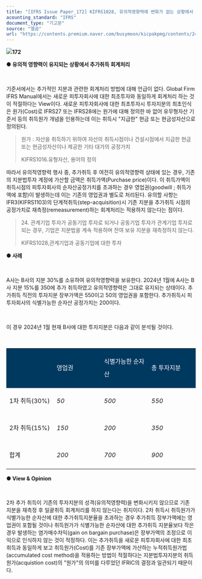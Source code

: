 ```yaml
---
title: "[IFRS Issue Paper_172] KIFRS1028, 유의적영향력에 변화가 없는 상황에서 추가취득 회계처리"
acounting_standard: "IFRS"
document_type: "기고문"
source: "엘곰"
url: "https://contents.premium.naver.com/busymoon/kicpakpmg/contents/240726134823146vb"
---
```

![](https://n2.news.naver.com/l.gif?type=content)**172**

**● 유의적 영향력이 유지되는 상황에서 추가취득 회계처리**

​

기준서에서는 추가적인 지분과 관련한 회계처리 방법에 대해 언급이 없다. Global Firm IFRS Manual에서는 새로운 피투자회사에 대한 최초투자와 동일하게 회계처리 하는 것이 적절하다는 View이다. 새로운 피투자회사에 대한 최초투자시 투자지분의 최초인식은 원가(Cost)로 IFRS27 또는 IFRS28에는 원가에 대해 정의한 바 없어 유무형자산 기준서 등의 취득원가 개념을 인용하는데 이는 취득시 "지급한" 현금 또는 현금성자산으로 정의된다.

> 원가 : 자산을 취득하기 위하여 자산의 취득시점이나 건설시점에서 지급한 현금 또는 현금성자산이나 제공한 기타 대가의 공정가치
> 
> KIFRS1016.유형자산, 용어의 정의

따라서 유의적영향력 행사 중, 추가취득 후 여전히 유의적영향력 상태에 있는 경우, 기존의 지분법투자 계정에 가산할 금액은 취득가액(Purchase price)이다. 이 취득가액이 취득시점의 피투자회사의 순자산공정가치를 초과하는 경우 영업권(goodwill ; 취득가액에 포함)이 발생하는데 이는 기존의 영업권과 별도로 처리된다. 유의할 사항는 IFR3(KIFRS1103)의 단계적취득(step-acquisition)시 기존 지분을 추가취득 시점의 공정가치로 재측정(remeasurement)하는 회계처리는 적용하지 않는다는 점이다.

> 24\. 관계기업 투자가 공동기업 투자로 되거나 공동기업 투자가 관계기업 투자로 되는 경우, 기업은 지분법을 계속 적용하며 잔여 보유 지분을 재측정하지 않는다.
> 
> KIFRS1028,관계기업과 공동기업에 대한 투자

**● 사례**

**​**

A사는 B사의 지분 30%를 소유하여 유의적영향력을 보유한다. 2024년 1월에 A사는 B사 지분 15%를 350에 추가 취득하였고 유의적영향력은 그대로 유지되는 상태이다. 추가취득 직전의 투자지분 장부가액은 550이고 50의 영업권을 포함한다. 추가취득시 피투자회사의 식별가능한 순자산 공정가치는 200이다.

​

이 경우 2024년 1월 현재 B사에 대한 투자지분은 다음과 같이 분석될 것이다.

​

<table style=""><tbody><tr><td colspan="1" rowspan="1" style="width: 25.0%; height: 43.0px;  background-color: #003960;"><div><p style="line-height:2.1;"><span style="color:#ffffff;">​</span></p></div></td><td colspan="1" rowspan="1" style="width: 25.0%; height: 43.0px;  background-color: #003960;"><div><p style="line-height:2.1;"><span style="color:#ffffff;">영업권</span></p></div></td><td colspan="1" rowspan="1" style="width: 25.0%; height: 43.0px;  background-color: #003960;"><div><p style="line-height:2.1;"><span style="color:#ffffff;">식별가능한 순자산</span></p></div></td><td colspan="1" rowspan="1" style="width: 25.0%; height: 43.0px;  background-color: #003960;"><div><p style="line-height:2.1;"><span style="color:#ffffff;">총 투자지분</span></p></div></td></tr><tr><td colspan="1" rowspan="1" style="width: 25.0%; height: 43.0px;  "><div><p style="line-height:2.1;"><span style="">1차 취득(30%)</span></p></div></td><td colspan="1" rowspan="1" style="width: 25.0%; height: 43.0px;  "><div><p style="line-height:2.1;"><span style=""><i>50</i></span></p></div></td><td colspan="1" rowspan="1" style="width: 25.0%; height: 43.0px;  "><div><p style="line-height:2.1;"><span style=""><i>500</i></span></p></div></td><td colspan="1" rowspan="1" style="width: 25.0%; height: 43.0px;  "><div><p style="line-height:2.1;"><span style=""><i>550</i></span></p></div></td></tr><tr><td colspan="1" rowspan="1" style="width: 25.0%; height: 21.5px;  "><div><p style="line-height:2.1;"><span style="">2차 취득(15%)</span></p></div></td><td colspan="1" rowspan="1" style="width: 25.0%; height: 21.5px;  "><div><p style="line-height:2.1;"><span style=""><i>150</i></span></p></div></td><td colspan="1" rowspan="1" style="width: 25.0%; height: 21.5px;  "><div><p style="line-height:2.1;"><span style=""><i>200</i></span></p></div></td><td colspan="1" rowspan="1" style="width: 25.0%; height: 21.5px;  "><div><p style="line-height:2.1;"><span style=""><i>350</i></span></p></div></td></tr><tr><td colspan="1" rowspan="1" style="width: 25.0%; height: 21.5px;  "><div><p style="line-height:2.1;"><span style="">합계</span></p></div></td><td colspan="1" rowspan="1" style="width: 25.0%; height: 21.5px;  "><div><p style="line-height:2.1;"><span style=""><i>200</i></span></p></div></td><td colspan="1" rowspan="1" style="width: 25.0%; height: 21.5px;  "><div><p style="line-height:2.1;"><span style=""><i>700</i></span></p></div></td><td colspan="1" rowspan="1" style="width: 25.0%; height: 21.5px;  "><div><p style="line-height:2.1;"><span style=""><i>900</i></span></p></div></td></tr></tbody></table>

**● View & Opinion**

**​**

2차 추가 취득이 기존의 투자지분의 성격(유의적영향력)을 변화시키지 않으므로 기존 지분을 재측정 후 일괄취득 회계처리를 하지 않는다는 취지이다. 2차 취득시 취득원가가 식별가능한 순자산에 대한 추가취득지분율을 초과하는 경우 추가취득 장부가액에는 영업권이 포함될 것이나 취득원가가 식별가능한 순자산에 대한 추가취득 지분율보다 작은 경우 발생하는 염가매수차익(gain on bargain purchase)은 장부가액의 조정으로 이익으로 인식하지 않는 것이 적정하다. 이는 추가취득을 새로운 피투자회사에 대한 최초취득과 동일하게 보고 취득원가(Cost)를 기존 장부가액에 가산하는 누적취득원가법(accumulated cost method)을 적용하는 방법이 적절하다는 지분법투자지분의 취득원가(acquistion cost)의 "원가"의 의미를 다루었던 IFRIC의 결정과 일관되기 때문이다.